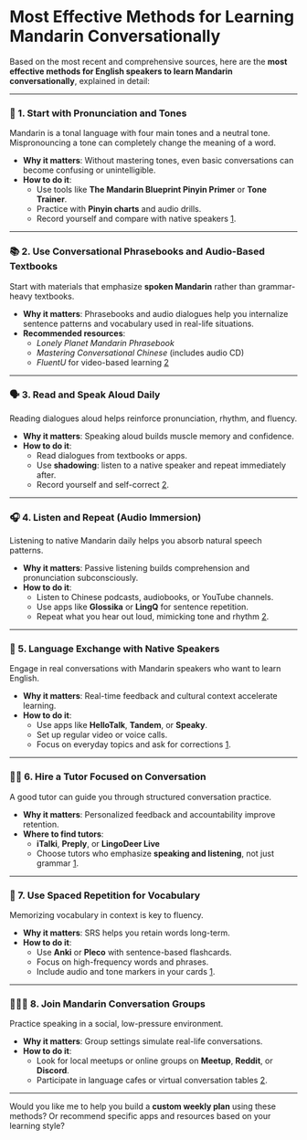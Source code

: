# Most Effective Methods for Learning Mandarin Conversationally

Based on the most recent and comprehensive sources, here are the **most effective methods for English speakers to learn Mandarin conversationally**, explained in detail:

---

### 🧠 1. **Start with Pronunciation and Tones**
Mandarin is a tonal language with four main tones and a neutral tone. Mispronouncing a tone can completely change the meaning of a word.

- **Why it matters**: Without mastering tones, even basic conversations can become confusing or unintelligible.
- **How to do it**:
  - Use tools like **The Mandarin Blueprint Pinyin Primer** or **Tone Trainer**.
  - Practice with **Pinyin charts** and audio drills.
  - Record yourself and compare with native speakers [1](https://lingopie.com/blog/best-way-to-learn-mandarin-chinese/).

---

### 📚 2. **Use Conversational Phrasebooks and Audio-Based Textbooks**
Start with materials that emphasize **spoken Mandarin** rather than grammar-heavy textbooks.

- **Why it matters**: Phrasebooks and audio dialogues help you internalize sentence patterns and vocabulary used in real-life situations.
- **Recommended resources**:
  - *Lonely Planet Mandarin Phrasebook*
  - *Mastering Conversational Chinese* (includes audio CD)
  - *FluentU* for video-based learning [2](https://www.fluentu.com/blog/chinese/learn-conversational-mandarin-chinese/)

---

### 🗣️ 3. **Read and Speak Aloud Daily**
Reading dialogues aloud helps reinforce pronunciation, rhythm, and fluency.

- **Why it matters**: Speaking aloud builds muscle memory and confidence.
- **How to do it**:
  - Read dialogues from textbooks or apps.
  - Use **shadowing**: listen to a native speaker and repeat immediately after.
  - Record yourself and self-correct [2](https://www.fluentu.com/blog/chinese/learn-conversational-mandarin-chinese/).

---

### 🎧 4. **Listen and Repeat (Audio Immersion)**
Listening to native Mandarin daily helps you absorb natural speech patterns.

- **Why it matters**: Passive listening builds comprehension and pronunciation subconsciously.
- **How to do it**:
  - Listen to Chinese podcasts, audiobooks, or YouTube channels.
  - Use apps like **Glossika** or **LingQ** for sentence repetition.
  - Repeat what you hear out loud, mimicking tone and rhythm [2](https://www.fluentu.com/blog/chinese/learn-conversational-mandarin-chinese/).

---

### 🤝 5. **Language Exchange with Native Speakers**
Engage in real conversations with Mandarin speakers who want to learn English.

- **Why it matters**: Real-time feedback and cultural context accelerate learning.
- **How to do it**:
  - Use apps like **HelloTalk**, **Tandem**, or **Speaky**.
  - Set up regular video or voice calls.
  - Focus on everyday topics and ask for corrections [1](https://lingopie.com/blog/best-way-to-learn-mandarin-chinese/).

---

### 👨‍🏫 6. **Hire a Tutor Focused on Conversation**
A good tutor can guide you through structured conversation practice.

- **Why it matters**: Personalized feedback and accountability improve retention.
- **Where to find tutors**:
  - **iTalki**, **Preply**, or **LingoDeer Live**
  - Choose tutors who emphasize **speaking and listening**, not just grammar [1](https://lingopie.com/blog/best-way-to-learn-mandarin-chinese/).

---

### 🧩 7. **Use Spaced Repetition for Vocabulary**
Memorizing vocabulary in context is key to fluency.

- **Why it matters**: SRS helps you retain words long-term.
- **How to do it**:
  - Use **Anki** or **Pleco** with sentence-based flashcards.
  - Focus on high-frequency words and phrases.
  - Include audio and tone markers in your cards [1](https://lingopie.com/blog/best-way-to-learn-mandarin-chinese/).

---

### 🧑‍🤝‍🧑 8. **Join Mandarin Conversation Groups**
Practice speaking in a social, low-pressure environment.

- **Why it matters**: Group settings simulate real-life conversations.
- **How to do it**:
  - Look for local meetups or online groups on **Meetup**, **Reddit**, or **Discord**.
  - Participate in language cafes or virtual conversation tables [2](https://www.fluentu.com/blog/chinese/learn-conversational-mandarin-chinese/).

---

Would you like me to help you build a **custom weekly plan** using these methods? Or recommend specific apps and resources based on your learning style?